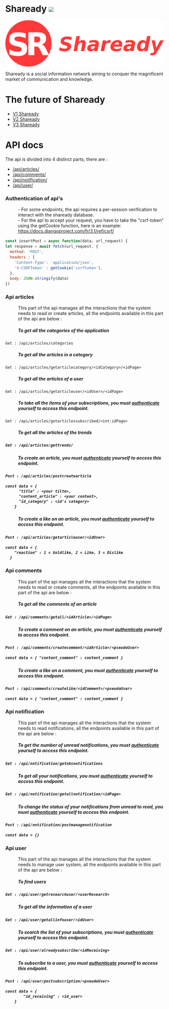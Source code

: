 # Shaready <img src="https://travis-ci.com/hugoduchene/Shaready.svg?branch=master">
<img align="center" src="https://github.com/hugoduchene/Shaready/blob/dev/static/assets/img/logo_nav.svg"/>

Shaready is a social information network aiming to conquer the magnificent market of communication and knowledge.

<h1 id="future"> The future of Shaready</h1>

<ul>
  <li><a href="https://github.com/hugoduchene/Shaready/projects/2">V1 Shaready</a></li>
  <li><a href="https://github.com/hugoduchene/Shaready/projects/3">V2 Shaready</a></li>
  <li><a href="https://github.com/hugoduchene/Shaready/projects/4">V3 Shaready</a></li>
</ul>

# API docs

The api is divided into 4 distinct parts, there are :

<ul>
  <li><a href="#articles_api">/api/articles/</a></li>
  <li><a href="#comments_api">/api/comments/</a></li>
  <li><a href="#notification_api">/api/notification/</a></li>
  <li><a href="#user_api">/api/user/</a></li>
</ul>

<dl>
  <dt><h3 id="auth_api">Authentication of api's</h3></dt>
  <dd>- For some endpoints, the api requires a per-session verification to interact with the shaready database.</dd>
  <dd>- For the api to accept your request, you have to take the "csrf-token" using the getCookie function, here is an example: <a href="https://docs.djangoproject.com/fr/3.1/ref/csrf/">https://docs.djangoproject.com/fr/3.1/ref/csrf/</a></dd>
  
  ```js
  const insertPost = async function(data, url_request) {
  let response = await fetch(url_request, {
    method: 'POST',
    headers : {
      'Content-Type': 'application/json',
      'X-CSRFToken' : getCookie('csrftoken'),
    },
    body: JSON.stringify(data)
  })
  ```
  
</dl>

<dl>
  <dt><h3 id="articles_api">Api articles</h3></dt>
  <dd>This part of the api manages all the interactions that the system needs to read or create articles, all the endpoints available in this part of the api are below :</dd>
  
  <h5><dd>To get all the categories of the application</dd></h5>

```
Get : /api/articles/categories
```

  <h5><dd>To get all the articles in a category</dd></h5>
  
```
Get : /api/articles/getarticlecategory/<idCategory>/<idPage>
```

  <h5><dd>To get all the articles of a user</dd></h5>

```
Get : /api/articles/getarticleuser/<idUser>/<idPage>
```

  <h5><dd>To take all the items of your subscriptions, you must <a href="#auth_api">authenticate</a> yourself to access this endpoint.</dd></h5>
  
```
Get : /api/articles/getarticlessubscribed/<int:idPage>
````

  <h5><dd>To get all the articles of the trends</dd><h5>
  
```
Get : /api/articles/gettrends/
```

  <h5><dd>To create an article, you must <a href="#auth_api">authenticate</a> yourself to access this endpoint.</dd><h5>
  
```
Post : /api/articles/postcreatearticle

const data = {
      "title" : <your tilte>,
      "content_article" : <your content>,
      "id_category" : <id's category>
    }
```

<h5><dd>To create a like on an article, you must <a href="#auth_api">authenticate</a> yourself to access this endpoint.</dd><h5>
  
```
Post : /api/articles/getarticleuser/<idUser>

const data = {
    "reaction" : 1 = Goldlike, 2 = Like, 3 = Dislike
  }
```
</dl>

<dl>
  <dt><h3 id="comments_api">Api comments</h3></dt>
  <dd>This part of the api manages all the interactions that the system needs to read or create comments, all the endpoints available in this part of the api are below :</dd>
  
  <h5><dd>To get all the comments of an article</dd><h5>
  
```
Get : /api/comments/getall/<idArticle>/<idPage>
```

<h5><dd>To create a comment on an article, you must <a href="#auth_api">authenticate</a> yourself to access this endpoint.</dd><h5>
  
```
Post : /api/comments/createcomment/<idArticle>/<pseudoUser>

const data = { "content_comment" : content_comment }
```

<h5><dd>To create a like on a comment, you must <a href="#auth_api">authenticate</a> yourself to access this endpoint.</dd><h5>
  
```
Post : /api/comments/createlike/<idComment>/<pseudoUser>

const data = { "content_comment" : content_comment }
```
</dl>
  
</dl>

<dl>
  <dt><h3 id="notification_api">Api notification</h3></dt>
  <dd>This part of the api manages all the interactions that the system needs to read notifications, all the endpoints available in this part of the api are below :</dd>
  
  <h5><dd>To get the number of unread notifications, you must <a href="#auth_api">authenticate</a> yourself to access this endpoint.</dd><h5>
  
```
Get : /api/notification/getnbsnotifications
```

<h5><dd>To get all your notifications, you must <a href="#auth_api">authenticate</a> yourself to access this endpoint.</dd><h5>
  
```
Get : /api/notification/getallnotification/<idPage>
```

<h5><dd>To change the status of your notifications from unread to read, you must <a href="#auth_api">authenticate</a> yourself to access this endpoint.</dd><h5>
  
```
Post : /api/notification/postmanagenotification

const data = {}
```
</dl>

<dl>
  <dt><h3 id="user_api">Api user</h3></dt>
  <dd>This part of the api manages all the interactions that the system needs to manage user system, all the endpoints available in this part of the api are below :</dd>
  
  <h5><dd>To find users</dd><h5>
  
```
Get : /api/user/getresearchuser/<userResearch>
```

  <h5><dd>To get all the information of a user</dd><h5>
  
```
Get : /api/user/getallinfouser/<idUser>
```

  <h5><dd>To search the list of your subscriptions, you must <a href="#auth_api">authenticate</a> yourself to access this endpoint.</dd><h5>
  
```
Get : /api/user/alreadysubscribe/<idReceiving>
```

<h5><dd>To subscribe to a user, you must <a href="#auth_api">authenticate</a> yourself to access this endpoint.</dd><h5>
  
```
Post : /api/user/postsubscription/<pseudoUser>

const data = {
        "id_receiving" : <id_user>
    }
```